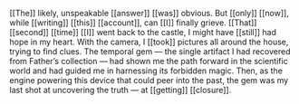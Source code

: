 [[The]] likely, unspeakable [[answer]] [[was]] obvious. But [[only]] [[now]], while [[writing]] [[this]] [[account]], can [[I]] finally grieve. [[That]] [[second]] [[time]] [[I]] went back to the castle, I might have [[still]] had hope in my heart. With the camera, I [[took]] pictures all around the house, trying to find clues. The temporal gem — the single artifact I had recovered from Father’s collection — had shown me the path forward in the scientific world and had guided me in harnessing its forbidden magic. Then, as the engine powering this device that could peer into the past, the gem was my last shot at uncovering the truth — at [[getting]] [[closure]].